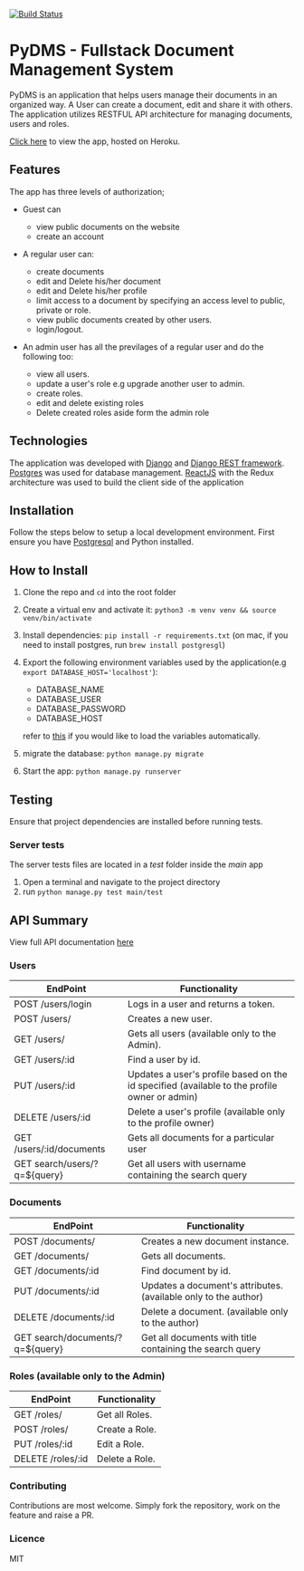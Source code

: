 [![Build Status](https://travis-ci.org/andela-angene/py_dms.svg?branch=develop)](https://travis-ci.org/andela-angene/py_dms)

# PyDMS - Fullstack Document Management System

PyDMS is an application that helps users manage their documents in an organized way. A User can create a document, edit and share it with others.
The application utilizes RESTFUL API architecture for managing documents, users and roles.

[Click here](https://montarojed-pydms.herokuapp.com) to view the app, hosted on Heroku.


## Features

The app has three levels of authorization;
- Guest can
    - view public documents on the website
    - create an account

- A regular user can:
    - create documents
    - edit and Delete his/her document
    - edit and Delete his/her profile
    - limit access to a document by specifying an access level to public, private or role.
    - view public documents created by other users.
    - login/logout.

- An admin user has all the previlages of a regular user and do the following too:
    - view all users.
    - update a user's role e.g upgrade another user to admin.
    - create roles.
    - edit and delete existing roles
    - Delete created roles aside form the admin role

## Technologies
The application was developed with [Django](https://www.djangoproject.com/) and [Django REST framework](http://www.django-rest-framework.org/). [Postgres](http://postgresql.com/) was used for database management.
 [ReactJS](https://reactjs.org/) with the Redux architecture was used to build the client side of the application

## Installation
Follow the steps below to setup a local development environment. First ensure you have [Postgresql](https://www.postgresql.org/)  and Python installed.

## How to Install
1. Clone the repo and `cd` into the root folder
2. Create a virtual env and activate it: `python3 -m venv venv && source venv/bin/activate`
3. Install dependencies: `pip install -r requirements.txt` (on mac, if you need to install postgres, run `brew install postgresgl`)
4. Export the following environment variables used by the application(e.g `export DATABASE_HOST='localhost'`):
    - DATABASE_NAME
    - DATABASE_USER
    - DATABASE_PASSWORD
    - DATABASE_HOST

    refer to [this](https://stackoverflow.com/questions/9554087/setting-an-environment-variable-in-virtualenv) if you would like to load the variables automatically.

5. migrate the database: `python manage.py migrate`
6. Start the app: `python manage.py runserver`


## Testing
Ensure that project dependencies are installed before running tests.
### Server tests
The server tests files are located in a *test* folder inside the *main* app

1. Open a terminal and navigate to the project directory
2. run `python manage.py test main/test`

## API Summary
View full API documentation [here](https://montarojed-pydms.herokuapp.com/api)

### Users
EndPoint                      |   Functionality
------------------------------|------------------------
POST /users/login         |   Logs in a user and returns a token.
POST /users/              |   Creates a new user.
GET /users/               |   Gets all users (available only to the Admin).
GET /users/:id           |   Find a user by id.
PUT /users/:id           |   Updates a user's profile based on the id specified (available to the profile owner or admin)
DELETE /users/:id        |   Delete a user's profile (available only to the profile owner)
GET /users/:id/documents   | Gets all documents for a particular user
GET search/users/?q=${query} | Get all users with username containing the search query

### Documents
EndPoint                      |   Functionality
------------------------------|------------------------
POST /documents/          |   Creates a new document instance.
GET /documents/           |   Gets all documents.
GET /documents/:id       |   Find document by id.
PUT /documents/:id       |   Updates a document's attributes. (available only to the author)
DELETE /documents/:id    |   Delete a document. (available only to the author)
GET search/documents/?q=${query} | Get all documents with title containing the search query

### Roles (available only to the Admin)
EndPoint                      |   Functionality
------------------------------|------------------------
GET /roles/               |   Get all Roles.
POST /roles/               |   Create a Role.
PUT /roles/:id               |   Edit a Role.
DELETE /roles/:id               |   Delete a Role.

### Contributing

Contributions are most welcome. Simply fork the repository, work on the feature and raise a PR.

### Licence
MIT
